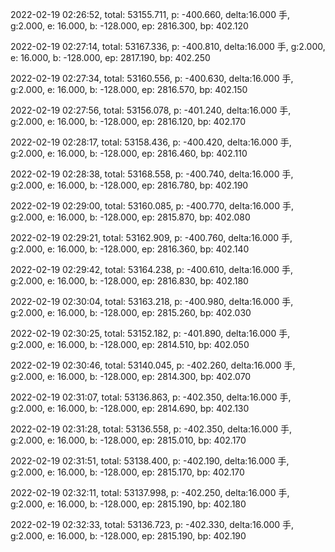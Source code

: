 2022-02-19 02:26:52, total: 53155.711, p: -400.660, delta:16.000 手, g:2.000, e: 16.000, b: -128.000, ep: 2816.300, bp: 402.120

2022-02-19 02:27:14, total: 53167.336, p: -400.810, delta:16.000 手, g:2.000, e: 16.000, b: -128.000, ep: 2817.190, bp: 402.250

2022-02-19 02:27:34, total: 53160.556, p: -400.630, delta:16.000 手, g:2.000, e: 16.000, b: -128.000, ep: 2816.570, bp: 402.150

2022-02-19 02:27:56, total: 53156.078, p: -401.240, delta:16.000 手, g:2.000, e: 16.000, b: -128.000, ep: 2816.120, bp: 402.170

2022-02-19 02:28:17, total: 53158.436, p: -400.420, delta:16.000 手, g:2.000, e: 16.000, b: -128.000, ep: 2816.460, bp: 402.110

2022-02-19 02:28:38, total: 53168.558, p: -400.740, delta:16.000 手, g:2.000, e: 16.000, b: -128.000, ep: 2816.780, bp: 402.190

2022-02-19 02:29:00, total: 53160.085, p: -400.770, delta:16.000 手, g:2.000, e: 16.000, b: -128.000, ep: 2815.870, bp: 402.080

2022-02-19 02:29:21, total: 53162.909, p: -400.760, delta:16.000 手, g:2.000, e: 16.000, b: -128.000, ep: 2816.360, bp: 402.140

2022-02-19 02:29:42, total: 53164.238, p: -400.610, delta:16.000 手, g:2.000, e: 16.000, b: -128.000, ep: 2816.830, bp: 402.180

2022-02-19 02:30:04, total: 53163.218, p: -400.980, delta:16.000 手, g:2.000, e: 16.000, b: -128.000, ep: 2815.260, bp: 402.030

2022-02-19 02:30:25, total: 53152.182, p: -401.890, delta:16.000 手, g:2.000, e: 16.000, b: -128.000, ep: 2814.510, bp: 402.050

2022-02-19 02:30:46, total: 53140.045, p: -402.260, delta:16.000 手, g:2.000, e: 16.000, b: -128.000, ep: 2814.300, bp: 402.070

2022-02-19 02:31:07, total: 53136.863, p: -402.350, delta:16.000 手, g:2.000, e: 16.000, b: -128.000, ep: 2814.690, bp: 402.130

2022-02-19 02:31:28, total: 53136.558, p: -402.350, delta:16.000 手, g:2.000, e: 16.000, b: -128.000, ep: 2815.010, bp: 402.170

2022-02-19 02:31:51, total: 53138.400, p: -402.190, delta:16.000 手, g:2.000, e: 16.000, b: -128.000, ep: 2815.170, bp: 402.170

2022-02-19 02:32:11, total: 53137.998, p: -402.250, delta:16.000 手, g:2.000, e: 16.000, b: -128.000, ep: 2815.190, bp: 402.180

2022-02-19 02:32:33, total: 53136.723, p: -402.330, delta:16.000 手, g:2.000, e: 16.000, b: -128.000, ep: 2815.190, bp: 402.190